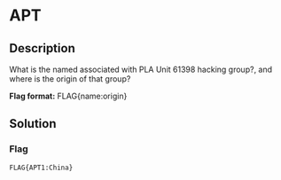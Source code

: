 # APT

## Description
What is the named associated with PLA Unit 61398 hacking group?, and where is the origin of that group?

**Flag format:** FLAG{name:origin}

## Solution

### Flag
```
FLAG{APT1:China}
```